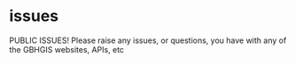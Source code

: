 issues
======

PUBLIC ISSUES! Please raise any issues, or questions, you have with any of the GBHGIS websites, APIs, etc
